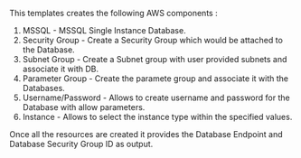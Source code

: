 This templates creates the following AWS components :

1. MSSQL - MSSQL Single Instance Database.
2. Security Group - Create a Security Group which would be attached to the Database.
3. Subnet Group - Create a Subnet group with user provided subnets and associate it with DB.
4. Parameter Group - Create the paramete group and associate it with the Databases.
5. Username/Password - Allows to create username and password for the Database with allow parameters.
6. Instance - Allows to select the instance type within the specified values.

Once all the resources are created it provides the Database Endpoint and Database Security Group ID as output.